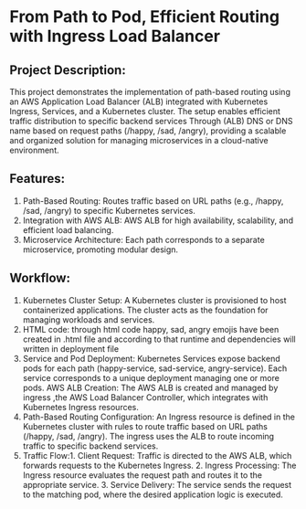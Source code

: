 # From Path to Pod, Efficient Routing with Ingress Load Balancer

## Project Description:
This project demonstrates the implementation of path-based routing using an AWS Application Load Balancer (ALB) integrated with Kubernetes Ingress, Services, and a Kubernetes cluster. The setup enables efficient traffic distribution to specific backend services Through (ALB) DNS or DNS name based on request paths (/happy, /sad, /angry), providing a scalable and organized solution for managing microservices in a cloud-native environment.

## Features:
1. Path-Based Routing: Routes traffic based on URL paths (e.g., /happy, /sad, /angry) to specific Kubernetes services.
2. Integration with AWS ALB: AWS ALB for high availability, scalability, and efficient load balancing.
3. Microservice Architecture: Each path corresponds to a separate microservice, promoting modular design.

## Workflow:
1. Kubernetes Cluster Setup: A Kubernetes cluster is provisioned to host containerized applications. The cluster acts as the foundation for managing workloads and services.
2. HTML code: through html code happy, sad, angry emojis have been created in .html file and according to that runtime and dependencies will written in deployment file
3. Service and Pod Deployment: Kubernetes Services expose backend pods for each path (happy-service, sad-service, angry-service).
Each service corresponds to a unique deployment managing one or more pods.
AWS ALB Creation: The AWS ALB is created and managed by ingress ,the AWS Load Balancer Controller, which integrates with Kubernetes Ingress resources.
4. Path-Based Routing Configuration: An Ingress resource is defined in the Kubernetes cluster with rules to route traffic based on URL paths (/happy, /sad, /angry).
The ingress uses the ALB to route incoming traffic to specific backend services.
5. Traffic Flow:1. Client Request: Traffic is directed to the AWS ALB, which forwards requests to the Kubernetes Ingress.
                              2. Ingress Processing: The Ingress resource evaluates the request path and routes it to the appropriate service.
                              3.  Service Delivery: The service sends the request to the matching pod, where the desired application logic is executed.

